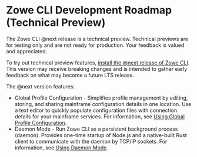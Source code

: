 # Zowe CLI Development Roadmap (Technical Preview)

<Badge text="Technical Preview"/> The Zowe CLI @next release is a technical preview. Technical previews are for testing only and are not ready for production. Your feedback is valued and appreciated.

To try out technical preview features, [install the @next release of Zowe CLI](cli-install-cli-next.md). This version may receive breaking changes and is intended to gather early feedback on what may become a future LTS release.

The @next version features:
* Global Profile Configuration - Simplifies profile management by editing, storing, and sharing mainframe configuration details in one location. Use a text editor to quickly populate configuration files with connection details for your mainframe services. For information, see [Using Global Profile Configuration](cli-using-global-profile-configuration.md).
* Daemon Mode - Run Zowe CLI as a persistent background process (daemon). Provides one-time startup of Node.js and a native-built Rust client to communicate with the daemon by TCP/IP sockets. For information, see [Using Daemon Mode](cli-using-daemon-mode.md).

